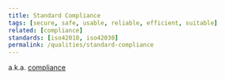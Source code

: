 ```yaml
---
title: Standard Compliance
tags: [secure, safe, usable, reliable, efficient, suitable]
related: [compliance]
standards: [iso42010, iso42030]
permalink: /qualities/standard-compliance
---
```


a.k.a. [compliance](/qualities/compliance)